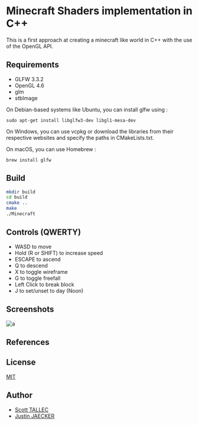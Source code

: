# Minecraft Shaders implementation in C++

This is a first approach at creating a minecraft like world in C++ with the use of the OpenGL API.

## Requirements

- GLFW 3.3.2
- OpenGL 4.6
- glm
- stbImage


On Debian-based systems like Ubuntu, you can install glfw using :

`sudo apt-get install libglfw3-dev libgl1-mesa-dev`


On Windows, you can use vcpkg or download the libraries from their respective websites and specify the paths in CMakeLists.txt.

On macOS, you can use Homebrew :

```brew install glfw```

## Build
```bash
mkdir build
cd build
cmake ..
make
./Minecraft
```

## Controls (QWERTY)

- WASD to move
- Hold (R or SHIFT) to increase speed
- ESCAPE to ascend
- Q to descend
- X to toggle wireframe
- G to toggle freefall
- Left Click to break block
- J to set/unset to day (Noon)


## Screenshots

![a](Minecraft_Screenshot_1.png)

## References

## License
[MIT](https://choosealicense.com/licenses/mit/)

## Author
- [Scott TALLEC](https://github.com/TALLEC-Scott)
- [Justin JAECKER](https://github.com/Justinj68)
